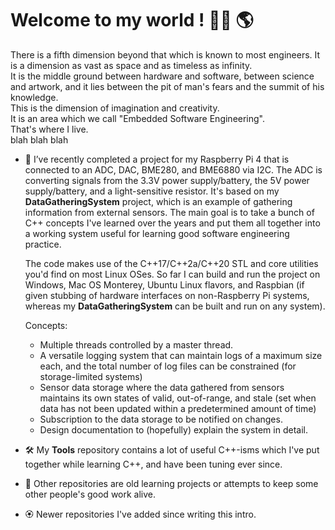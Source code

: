 
# Welcome to my world ! 🏳️‍🌈 🌎

<!--
**nuncio-bitis/nuncio-bitis** is a ✨ _special_ ✨ repository because its `README.md` (this file) appears on your GitHub profile.

Here are some ideas to get you started:

- 🔭 I’m currently working on ...
- 🌱 I’m currently learning ...
- 👯 I’m looking to collaborate on ...
- 🤔 I’m looking for help with ...
- 💬 Ask me about ...
- 📫 How to reach me: ...
- 😄 Pronouns: ...
- ⚡ Fun fact: ...
-->

There is a fifth dimension beyond that which is known to most engineers. It is a dimension as vast as space and as timeless as infinity.  
It is the middle ground between hardware and software, between science and artwork, and it lies between the pit of man's fears and the summit of his knowledge.  
This is the dimension of imagination and creativity.  
It is an area which we call "Embedded Software Engineering".  
That's where I live.  
blah blah blah

- 🔭 I’ve recently completed a project for my Raspberry Pi 4 that is connected to an ADC, DAC, BME280, and BME6880 via I2C.
    The ADC is converting signals from the 3.3V power supply/battery, the 5V power supply/battery, and a light-sensitive resistor.
    It's based on my **DataGatheringSystem** project, which is an example of gathering information from external sensors. The main
    goal is to take a bunch of C++ concepts I've learned over the years and put them all together into a working system useful
    for learning good software engineering practice.
    
    The code makes use of the C++17/C++2a/C++20 STL and core utilities you'd find on most Linux OSes. So far I can build
    and run the project on Windows, Mac OS Monterey, Ubuntu Linux flavors, and Raspbian (if given stubbing of hardware
    interfaces on non-Raspberry Pi systems, whereas my **DataGatheringSystem** can be built and run on any system).

    Concepts:
    * Multiple threads controlled by a master thread.
    * A versatile logging system that can maintain logs of a maximum size each, and the total number of log files can
      be constrained (for storage-limited systems)
    * Sensor data storage where the data gathered from sensors maintains its own states of valid, out-of-range, and stale
      (set when data has not been updated within a predetermined amount of time)
    * Subscription to the data storage to be notified on changes.
    * Design documentation to (hopefully) explain the system in detail.

- 🛠 My **Tools** repository contains a lot of useful C++-isms which I've put together while learning C++, and have been
    tuning ever since.

- 🎢 Other repositories are old learning projects or attempts to keep some other people's good work alive.

- 🏵 Newer repositories I've added since writing this intro.
